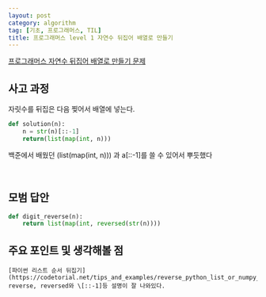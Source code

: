 ```yaml
---
layout: post
category: algorithm
tag: [기초, 프로그래머스, TIL]
title: 프로그래머스 level 1 자연수 뒤집어 배열로 만들기 
---
```


[프로그래머스 자연수 뒤집어 배열로 만들기 문제](https://programmers.co.kr/learn/courses/30/lessons/12932) 

## 사고 과정

자릿수를 뒤집은 다음 찢어서 배열에 넣는다.

```python
def solution(n):
    n = str(n)[::-1]
    return(list(map(int, n)))
```  

백준에서 배웠던 (list(map(int, n))) 과 a\[::-1]를 쓸 수 있어서 뿌듯했다

<br>

## 모범 답안

```python
def digit_reverse(n):
    return list(map(int, reversed(str(n))))
```

## 주요 포인트 및 생각해볼 점  

    [파이썬 리스트 순서 뒤집기](https://codetorial.net/tips_and_examples/reverse_python_list_or_numpy_array.html): reverse, reversed와 \[::-1]등 설명이 잘 나와있다.